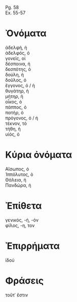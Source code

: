 Pg. 58   
Ex. 55-57  
# Ὀνόματα  
ἀδελφή, ἡ  
ἀδελφός, ὁ  
γονεῖς, οἱ  
δέσποινα, ἡ  
δεσπότης, ὁ  
δούλη, ἡ  
δοῦλος, ὁ  
ἔγγονος, ὁ / ὴ  
θυγάτηρ, ἡ  
μήτηρ, ἡ  
οἶκος, ὁ  
πάππος, ὁ  
πατήρ, ὁ  
πρόγονος, ὁ / ἡ  
τέκνον, τό  
τήθη, ἡ  
υἱός, ὁ  
# Κύρια ὀνόματα  
Αἴσωπος, ὁ  
Ἱππόλυτος, ὁ  
Θάλεια, ἡ  
Πανδώρα, ἡ  
# Ἐπίθετα  
γενικός, -ή, -όν  
φίλος, -η, τον  
# Ἐπιρρήματα  
ἰδού  
# Φράσεις  
τοῦτ᾽ ἔστιν